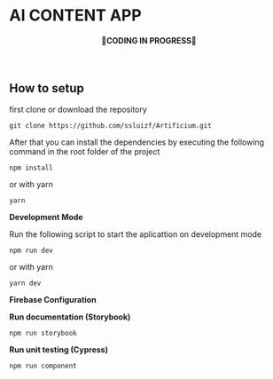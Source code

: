 # AI CONTENT APP

<h4 align="center">
  🚧CODING IN PROGRESS🚧
</h4>

<br/>



## How to setup

first clone or download the repository

```
git clone https://github.com/ssluizf/Artificium.git
```

After that you can install the dependencies by executing the following command in the root folder of the project

```
npm install
```

or with yarn

```
yarn
```

**Development Mode**

Run the following script to start the aplicattion on development mode

```
npm run dev
```

or with yarn

```
yarn dev
```

**Firebase Configuration**

**Run documentation (Storybook)**

```
npm run storybook
```

**Run unit testing (Cypress)**
```
npm run component
```
